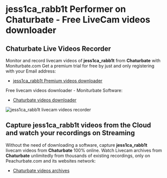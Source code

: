 # jess1ca_rabb1t Performer on Chaturbate - Free LiveCam videos downloader

## Chaturbate Live Videos Recorder

Monitor and record livecam videos of **jess1ca_rabb1t** from **Chaturbate** with Moniturbate.com
Get a premium trial for free by just and only registering with your Email address:
* [jess1ca_rabb1t Premium videos downloader](https://moniturbate.com/request-demo-licence-key.html)

Free livecam videos downloader - Moniturbate Software:
* [Chaturbate videos downloader](https://moniturbate.com/moniturbate-download-software.html)

![jess1ca_rabb1t livecam videos recorder](https://peachurnet.com/templates/moniturbate-software.png)


## Capture jess1ca_rabb1t videos from the Cloud and watch your recordings on Streaming

Without the need of downloading a software, capture **jess1ca_rabb1t** livecam videos from **Chaturbate** 100% online.
Watch Livecam archives from **Chaturbate** unlimitedly from thousands of existing recordings, only on Peachurbate.com and its websites network:
* [Chaturbate videos archives](https://peachurnet.com/)